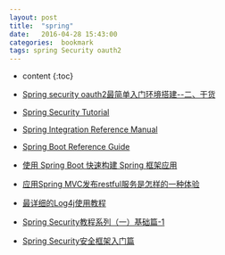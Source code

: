 ```yaml
---
layout: post
title:  "spring"
date:   2016-04-28 15:43:00
categories:  bookmark
tags: spring Security oauth2
---
```

* content
{:toc}  

* [Spring security oauth2最简单入门环境搭建--二、干货](http://wwwcomy.iteye.com/blog/2230265)
* [Spring Security Tutorial](http://www.mkyong.com/tutorials/spring-security-tutorials/)
* [Spring Integration Reference Manual](http://docs.spring.io/spring-integration/reference/htmlsingle/)
* [Spring Boot Reference Guide](http://docs.spring.io/spring-boot/docs/current-SNAPSHOT/reference/htmlsingle/)
* [使用 Spring Boot 快速构建 Spring 框架应用](http://www.ibm.com/developerworks/cn/java/j-lo-spring-boot/)
* [应用Spring MVC发布restful服务是怎样的一种体验](http://www.cnblogs.com/wgp13x/p/4544973.html)
* [最详细的Log4j使用教程](http://www.codeceo.com/article/log4j-usage.html)
* [Spring Security教程系列（一）基础篇-1](http://www.cnblogs.com/crazylqy/p/4999724.html)  
* [Spring Security安全框架入门篇](http://blog.csdn.net/u013142781/article/details/50631663?hmsr=toutiao.io&utm_medium=toutiao.io&utm_source=toutiao.io)
